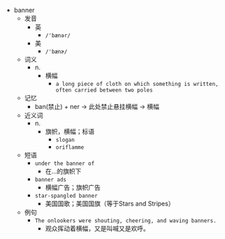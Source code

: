 - banner
  - 发音
    - 英
      - `/'bænər/`
    - 美
      - `/'bænɚ/`
  - 词义
    - n.
      - 横幅
        - `a long piece of cloth on which something is written, often carried between two poles`
  - 记忆
    - ban(禁止) + ner → 此处禁止悬挂横幅 → 横幅
  - 近义词
    - n.
      - 旗帜，横幅；标语
        - `slogan`
        - `oriflamme`
  - 短语
    - `under the banner of`
      - 在…的旗帜下 
    - `banner ads`
      - 横幅广告；旗帜广告 
    - `star-spangled banner`
      - 美国国歌；美国国旗（等于Stars and Stripes） 
  - 例句
    - `The onlookers were shouting, cheering, and waving banners.`
      - 观众挥动着横幅，又是叫喊又是欢呼。

